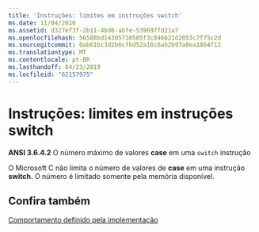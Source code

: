 ```yaml
---
title: 'Instruções: limites em instruções switch'
ms.date: 11/04/2016
ms.assetid: d327ef3f-2b11-4bd6-abfe-539697fd21a7
ms.openlocfilehash: 56588bd14305738505f3c846621d2053c7f75c2d
ms.sourcegitcommit: 0ab61bc3d2b6cfbd52a16c6ab2b97a8ea1864f12
ms.translationtype: MT
ms.contentlocale: pt-BR
ms.lasthandoff: 04/23/2019
ms.locfileid: "62157975"
---
```

# <a name="statements-limits-on-switch-statements"></a>Instruções: limites em instruções switch

**ANSI 3.6.4.2** O número máximo de valores **case** em uma `switch` instrução

O Microsoft C não limita o número de valores de **case** em uma instrução **switch**. O número é limitado somente pela memória disponível.

## <a name="see-also"></a>Confira também

[Comportamento definido pela implementação](../c-language/implementation-defined-behavior.md)
